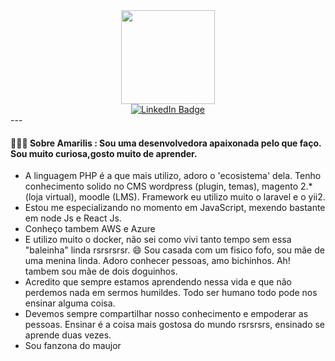 <div id="header" align="center">
  <img src="https://media.giphy.com/media/NgurY1o4z080Jfoyzw/giphy.gif" width="150"/>
</div>
<div id="badges" align="center">
  <a href="https://www.linkedin.com/in/amarilis-camargo-28aa3522/" target="_blank">
    <img src="https://img.shields.io/badge/LinkedIn-blue?style=for-the-badge&logo=linkedin&logoColor=white" alt="LinkedIn Badge"/>
  </a>
  <!--<a href="your-youtube-URL">
    <img src="https://img.shields.io/badge/YouTube-red?style=for-the-badge&logo=youtube&logoColor=white" alt="Youtube Badge"/>
  </a>-->
  <!--<a href="your-twitter-URL">
    <img src="https://img.shields.io/badge/Twitter-blue?style=for-the-badge&logo=twitter&logoColor=white" alt="Twitter Badge"/>
  </a>-->
</div>
---

#### 🔭:woman_technologist: Sobre Amarilis : Sou uma desenvolvedora apaixonada pelo que faço. Sou muito curiosa,gosto muito de aprender. 
- A linguagem PHP é a que mais utilizo, adoro o 'ecosistema' dela. Tenho conhecimento solido no CMS wordpress (plugin, temas), magento 2.* (loja virtual), moodle (LMS). Framework eu utilizo muito o laravel e o yii2.
- Estou me especializando no momento em JavaScript, mexendo bastante em node Js e React Js.
- Conheço tambem AWS e Azure
- E utilizo muito o docker, não sei como vivi tanto tempo sem essa "baleinha" linda rsrsrsrsr.
  😄 Sou casada com um fisico fofo, sou mãe de uma menina linda. Adoro conhecer pessoas, amo bichinhos. Ah! tambem sou mãe de dois doguinhos.
- Acredito que sempre estamos aprendendo nessa vida e que não perdemos nada em sermos humildes. Todo ser humano todo pode nos ensinar alguma coisa.
- Devemos sempre compartilhar nosso conhecimento e empoderar as pessoas. Ensinar é a coisa mais gostosa do mundo rsrsrsrs, ensinado se aprende duas vezes.
- Sou fanzona do maujor 

<!--
**amariliscamargo/amariliscamargo** is a ✨ _special_ ✨ repository because its `README.md` (this file) appears on your GitHub profile.

Here are some ideas to get you started:

- 🔭 I’m currently working on ...
- 🌱 I’m currently learning ...
- 👯 I’m looking to collaborate on ...
- 🤔 I’m looking for help with ...
- 💬 Ask me about ...
- 📫 How to reach me: ...
- 😄 Pronouns: ...
- ⚡ Fun fact: ...
-->

